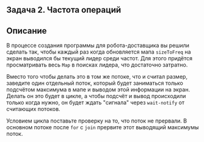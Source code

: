 ## Задача 2. Частота операций

## Описание

В процессе создания программы для робота-доставщика вы решили сделать так, чтобы каждый раз когда обновляется мапа `sizeToFreq` на экран выводился бы текущий лидер среди частот. Для этого придётся просматривать весь `Map` в поисках лидера, что достаточно затратно.

Вместо того чтобы делать это в том же потоке, что и считал размер, заведите один отдельный поток, который будет заниматься только подсчётом максимума в мапе и выводом этой информации на экран. Делать он это будет в цикле, а чтобы подсчёт и вывод происходили только когда нужно, он будет ждать "сигнала" через `wait-notify` от считающих потоков.

Условием цикла поставьте проверку на то, что поток не прервали. В основном потоке после `for` с `join` прервите этот выводящий максимумы поток.